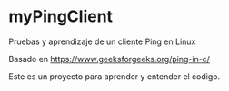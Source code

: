 # myPingClient
Pruebas y aprendizaje de un cliente Ping en Linux

Basado en  https://www.geeksforgeeks.org/ping-in-c/

Este es un proyecto para aprender y entender el codigo.
